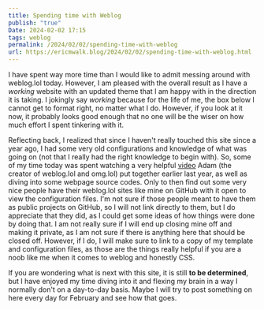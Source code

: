 ```yaml
---
title: Spending time with Weblog
publish: "true"
Date: 2024-02-02 17:15
tags: weblog
permalink: /2024/02/02/spending-time-with-weblog
url: https://ericmwalk.blog/2024/02/02/spending-time-with-weblog.html
---
```


I have spent way more time than I would like to admit messing around with weblog.lol today. However, I am pleased with the overall result as I have a *working* website with an updated theme that I am happy with in the direction it is taking. I jokingly say *working* because for the life of me, the box below I cannot get to format right, no matter what I do. However, if you look at it now, it probably looks good enough that no one will be the wiser on how much effort I spent tinkering with it.

Reflecting back, I realized that since I haven't really touched this site since a year ago, I had some very old configurations and knowledge of what was going on (not that I really had the right knowledge to begin with). So, some of my time today was spent watching a very helpful [video](https://www.youtube.com/watch?v=Mdr1uDiwcO4) Adam (the creator of weblog.lol and omg.lol) put together earlier last year, as well as diving into some webpage source codes. Only to then find out some very nice people have their weblog.lol sites like mine on GitHub with it open to view the configuration files. I'm not sure if those people meant to have them as public projects on GitHub, so I will not link directly to them, but I do appreciate that they did, as I could get some ideas of how things were done by doing that. I am not really sure if I will end up closing mine off and making it private, as I am not sure if there is anything here that should be closed off. However, if I do, I will make sure to link to a copy of my template and configuration files, as those are the things really helpful if you are a noob like me when it comes to weblog and honestly CSS.

If you are wondering what is next with this site, it is still **to be determined**, but I have enjoyed my time diving into it and flexing my brain in a way I normally don't on a day-to-day basis. Maybe I will try to post something on here every day for February and see how that goes.
